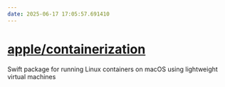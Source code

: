 ```yaml
---
date: 2025-06-17 17:05:57.691410
---
```


# [apple/containerization](https://github.com/apple/containerization)

Swift package for running Linux containers on macOS using lightweight virtual machines